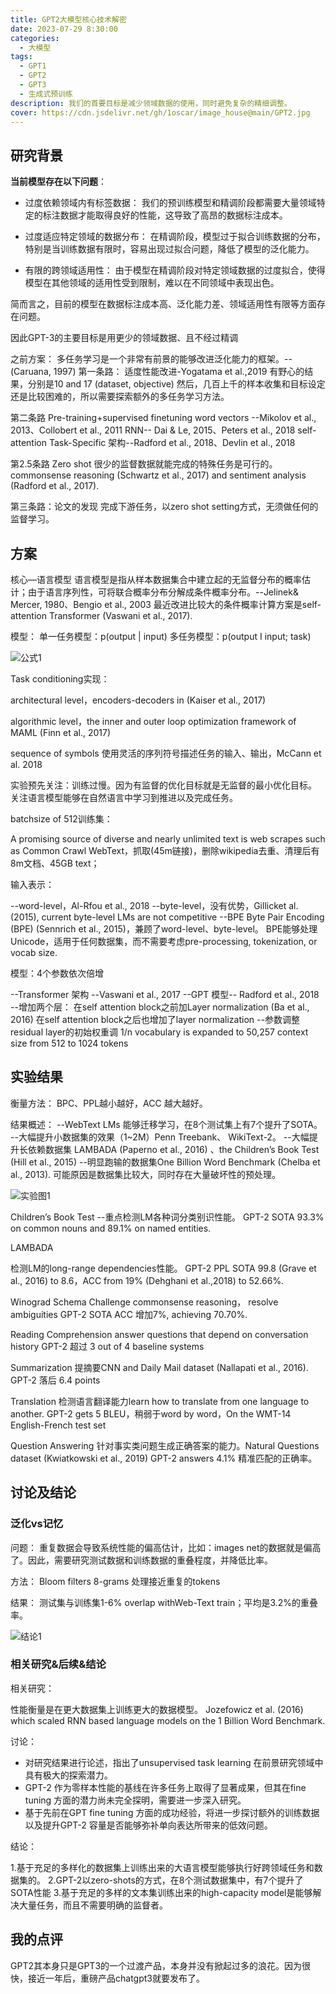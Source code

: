 ```yaml
---
title: GPT2大模型核心技术解密
date: 2023-07-29 8:30:00
categories:
  - 大模型
tags:
  - GPT1
  - GPT2
  - GPT3
  - 生成式预训练
description: 我们的首要目标是减少领域数据的使用，同时避免复杂的精细调整。
cover: https://cdn.jsdelivr.net/gh/1oscar/image_house@main/GPT2.jpg
---
```



## 研究背景

**当前模型存在以下问题**：

- 过度依赖领域内有标签数据：
我们的预训练模型和精调阶段都需要大量领域特定的标注数据才能取得良好的性能，这导致了高昂的数据标注成本。

- 过度适应特定领域的数据分布：
在精调阶段，模型过于拟合训练数据的分布，特别是当训练数据有限时，容易出现过拟合问题，降低了模型的泛化能力。

- 有限的跨领域适用性：
由于模型在精调阶段对特定领域数据的过度拟合，使得模型在其他领域的适用性受到限制，难以在不同领域中表现出色。

简而言之，目前的模型在数据标注成本高、泛化能力差、领域适用性有限等方面存在问题。


因此GPT-3的主要目标是用更少的领域数据、且不经过精调

之前方案：
多任务学习是一个非常有前景的能够改进泛化能力的框架。-- (Caruana, 1997) 
第一条路：
适度性能改进-Yogatama et al.,2019
有野心的结果，分别是10 and 17 (dataset, objective)
然后，几百上千的样本收集和目标设定还是比较困难的，所以需要探索额外的多任务学习方法。

第二条路
Pre-training+supervised finetuning
word vectors --Mikolov et al., 2013、Collobert et al., 2011
RNN-- Dai & Le, 2015、Peters et al., 2018
self-attention Task-Specific 架构--Radford et al., 2018、Devlin et al., 2018

第2.5条路
Zero shot 很少的监督数据就能完成的特殊任务是可行的。commonsense reasoning (Schwartz et al., 2017) and sentiment analysis (Radford et al., 2017).

第三条路：论文的发现
完成下游任务，以zero shot setting方式，无须做任何的监督学习。


## 方案

核心—语言模型
语言模型是指从样本数据集合中建立起的无监督分布的概率估计；由于语言序列性，可将联合概率分布分解成条件概率分布。--Jelinek& Mercer, 1980、Bengio et al., 2003
最近改进比较大的条件概率计算方案是self-attention Transformer (Vaswani et al., 2017).

模型：
单一任务模型：p(output | input)
多任务模型：p(output I input; task)

![公式1](https://cdn.jsdelivr.net/gh/1oscar/image_house@main/20230728221029.png)


Task conditioning实现：

architectural level，encoders-decoders in (Kaiser et al., 2017)

algorithmic level，the inner and outer loop optimization framework of MAML (Finn et al., 2017)

sequence of symbols 使用灵活的序列符号描述任务的输入、输出，McCann et al. 2018

实验预先关注：训练过慢。因为有监督的优化目标就是无监督的最小优化目标。
关注语言模型能够在自然语言中学习到推进以及完成任务。


batchsize of 512训练集：

A promising source of diverse and nearly unlimited text is web scrapes such as Common Crawl
WebText，抓取(45m链接)，删除wikipedia去重、清理后有8m文档、45GB text；

输入表示：

--word-level，Al-Rfou et al., 2018
--byte-level，没有优势，Gillicket al. (2015), current byte-level LMs are not competitive
--BPE Byte Pair Encoding (BPE) (Sennrich et al., 2015)，兼顾了word-level、byte-level。
    BPE能够处理Unicode，适用于任何数据集，而不需要考虑pre-processing, tokenization, or vocab size.

模型：4个参数依次倍增

--Transformer 架构 --Vaswani et al., 2017
--GPT 模型-- Radford et al., 2018
--增加两个层：
    在self attention block之前加Layer normalization (Ba et al., 2016)
    在self attention block之后也增加了layer normalization
--参数调整
     residual layer的初始权重调 1/n
     vocabulary is expanded to 50,257
     context size from 512 to 1024 tokens


## 实验结果

衡量方法：
BPC、PPL越小越好，ACC 越大越好。

结果概述：
--WebText LMs 能够迁移学习，在8个测试集上有7个提升了SOTA。
--大幅提升小数据集的效果（1~2M）Penn Treebank、 WikiText-2。
--大幅提升长依赖数据集  LAMBADA (Paperno et al., 2016) 、the Children’s Book Test (Hill et al., 2015)
--明显跑输的数据集One Billion Word Benchmark (Chelba et al., 2013). 
    可能原因是数据集比较大，同时存在大量破坏性的预处理。

![实验图1](https://cdn.jsdelivr.net/gh/1oscar/image_house@main/20230728221209.png)


 Children’s Book Test
--重点检测LM各种词分类别识性能。
GPT-2 SOTA 93.3% on common nouns and 89.1% on named entities.

LAMBADA

检测LM的long-range dependencies性能。
GPT-2 PPL SOTA 99.8 (Grave et al., 2016) to 8.6，ACC from 19% (Dehghani et al.,2018) to 52.66%.

Winograd Schema Challenge
commonsense reasoning， resolve ambiguities
GPT-2 SOTA ACC 增加7%, achieving 70.70%.

Reading Comprehension
answer questions that depend on conversation history
GPT-2 超过 3 out of 4 baseline systems

Summarization
提摘要CNN and Daily Mail dataset (Nallapati et al., 2016).
GPT-2 落后 6.4 points

Translation
检测语言翻译能力learn how to translate from one language to another.
GPT-2 gets 5 BLEU，稍弱于word by word，On the WMT-14 English-French test set

Question Answering
针对事实类问题生成正确答案的能力。Natural Questions dataset (Kwiatkowski et al., 2019)
GPT-2 answers 4.1% 精准匹配的正确率。



## 讨论及结论

### 泛化vs记忆

问题：
       重复数据会导致系统性能的偏高估计，比如：images net的数据就是偏高了。因此，需要研究测试数据和训练数据的重叠程度，并降低比率。

方法：
       Bloom filters 8-grams 处理接近重复的tokens

结果：
       测试集与训练集1-6% overlap withWeb-Text train；平均是3.2%的重叠率。

![结论1](https://cdn.jsdelivr.net/gh/1oscar/image_house@main/20230728221357.png)

### 相关研究&后续&结论

相关研究：

性能衡量是在更大数据集上训练更大的数据模型。
Jozefowicz et al. (2016) which scaled RNN based language models on the 1 Billion Word
Benchmark.

讨论：

- 对研究结果进行论述，指出了unsupervised task learning 在前景研究领域中具有极大的探索潜力。
- GPT-2 作为零样本性能的基线在许多任务上取得了显著成果，但其在fine tuning 方面的潜力尚未完全探明，需要进一步深入研究。
- 基于先前在GPT fine tuning 方面的成功经验，将进一步探讨额外的训练数据以及提升GPT-2 容量是否能够弥补单向表达所带来的低效问题。

结论：

1.基于充足的多样化的数据集上训练出来的大语言模型能够执行好跨领域任务和数据集的。
2.GPT-2以zero-shots的方式，在8个测试数据集中，有7个提升了SOTA性能
3.基于充足的多样的文本集训练出来的high-capacity model是能够解决大量任务，而且不需要明确的监督者。



## 我的点评

GPT2其本身只是GPT3的一个过渡产品，本身并没有掀起过多的浪花。因为很快，接近一年后，重磅产品chatgpt3就要发布了。
